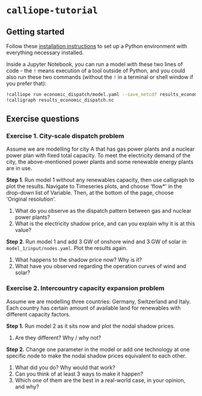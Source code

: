 # `calliope-tutorial`

## Getting started

Follow these [installation instructions](https://github.com/sjpfenninger/optimisation-course/blob/main/README.md) to set up a Python environment with everything necessary installed.

Inside a Jupyter Notebook, you can run a model with these two lines of code - the `!` means execution of a tool outside of Python, and you could also run these two commands (without the `!` in a terminal or shell window if you prefer that):

```bash
!calliope run economic_dispatch/model.yaml --save_netcdf results_economic_dispatch.nc
!calligraph results_economic_dispatch.nc
```

## Exercise questions

### Exercise 1. City-scale dispatch problem

Assume we are modelling for city A that has gas power plants and a nuclear power plan with fixed total capacity. To meet the electricity demand of the city, the above-mentioned power plants and some renewable energy plants are in use.

**Step 1**. Run model 1 without any renewables capacity, then use calligraph to plot the results. Navigate to Timeseries plots, and choose 'flow*' in the drop-down list of Variable. Then, at the bottom of the page, choose 'Original resolution'.
1. What do you observe as the dispatch pattern between gas and nuclear power plants?
2. What is the electricity shadow price, and can you explain why it is at this value?

**Step 2**. Run model 1 and add 3 GW of onshore wind and 3 GW of solar in `model_1/input/nodes.yaml`. Plot the results again.
1. What happens to the shadow price now? Why is it?
2. What have you observed regarding the operation curves of wind and solar?

### Exercise 2. Intercountry capacity expansion problem

Assume we are modelling three countries: Germany, Switzerland and Italy. Each country has certain amount of available land for renewables with different capacity factors.

**Step 1.** Run model 2 as it sits now and plot the nodal shadow prices.
1. Are they different? Why / why not?

**Step 2.** Change one parameter in the model or add one technology at one specific node to make the nodal shadow prices equivalent to each other.
1. What did you do? Why would that work?
2. Can you think of at least 3 ways to make it happen?
3. Which one of them are the best in a real-world case, in your opinion, and why?
